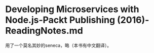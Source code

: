 # Developing Microservices with Node.js-Packt Publishing (2016)-ReadingNotes.md

用了一个莫名其妙的seneca，略（本书有中文翻译）。
